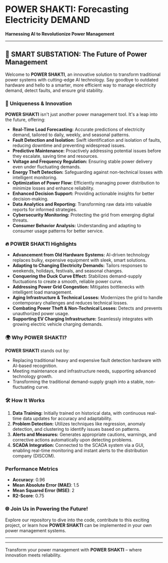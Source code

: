 # **POWER SHAKTI: Forecasting Electricity DEMAND**

**Harnessing AI to Revolutionize Power Management**

----

## 🚀 **SMART SUBSTATION: The Future of Power Management**

Welcome to **POWER SHAKTI**, an innovative solution to transform traditional power systems with cutting-edge AI technology. Say goodbye to outdated hardware and hello to a smarter, more efficient way to manage electricity demand, detect faults, and ensure grid stability.

### 🌟 **Uniqueness & Innovation**

**POWER SHAKTI** isn't just another power management tool. It's a leap into the future, offering:

- **Real-Time Load Forecasting:** Accurate predictions of electricity demand, tailored to daily, weekly, and seasonal patterns.
- **Fault Detection and Isolation:** Swift identification and isolation of faults, reducing downtime and preventing widespread issues.
- **Predictive Maintenance:** Proactively addressing potential issues before they escalate, saving time and resources.
- **Voltage and Frequency Regulation:** Ensuring stable power delivery even under fluctuating demands.
- **Energy Theft Detection:** Safeguarding against non-technical losses with intelligent monitoring.
- **Optimization of Power Flow:** Efficiently managing power distribution to minimize losses and enhance reliability.
- **Enhanced Decision Support:** Providing actionable insights for better decision-making.
- **Data Analytics and Reporting:** Transforming raw data into valuable reports for informed strategies.
- **Cybersecurity Monitoring:** Protecting the grid from emerging digital threats.
- **Consumer Behavior Analysis:** Understanding and adapting to consumer usage patterns for better service.

### 🔥 **POWER SHAKTI Highlights**

- **Advancement from Old Hardware Systems:** AI-driven technology replaces bulky, expensive equipment with sleek, smart solutions.
- **Adapting to Changing Electricity Demands:** Tailors responses to weekends, holidays, festivals, and seasonal changes.
- **Conquering the Duck Curve Effect:** Stabilizes demand-supply fluctuations to create a smooth, reliable power curve.
- **Addressing Power Grid Congestion:** Mitigates bottlenecks with intelligent load management.
- **Aging Infrastructure & Technical Losses:** Modernizes the grid to handle contemporary challenges and reduces technical losses.
- **Combating Power Theft & Non-Technical Losses:** Detects and prevents unauthorized power usage.
- **Supporting EV Charging Infrastructure:** Seamlessly integrates with growing electric vehicle charging demands.

### 🌍 **Why POWER SHAKTI?**

**POWER SHAKTI** stands out by:
- Replacing traditional heavy and expensive fault detection hardware with AI-based recognition.
- Meeting maintenance and infrastructure needs, supporting advanced technology growth.
- Transforming the traditional demand-supply graph into a stable, non-fluctuating curve.

### 🛠️ **How It Works**

1. **Data Training:** Initially trained on historical data, with continuous real-time data updates for accuracy and adaptability.
2. **Problem Detection:** Utilizes techniques like regression, anomaly detection, and clustering to identify issues based on patterns.
3. **Alerts and Measures:** Generates appropriate cautions, warnings, and corrective actions automatically upon detecting problems.
4. **SCADA Integration:** Connected to the SCADA system via a GUI, enabling real-time monitoring and instant alerts to the distribution company (DISCOM).

### Performance Metrics
- **Accuracy**: 0.96
- **Mean Absolute Error (MAE)**: 1.5
- **Mean Squared Error (MSE)**: 2
- **R2-Score**: 0.75

### 🌐 **Join Us in Powering the Future!**

Explore our repository to dive into the code, contribute to this exciting project, or learn how **POWER SHAKTI** can be implemented in your own power management systems.

---


---

Transform your power management with **POWER SHAKTI** – where innovation meets reliability.

